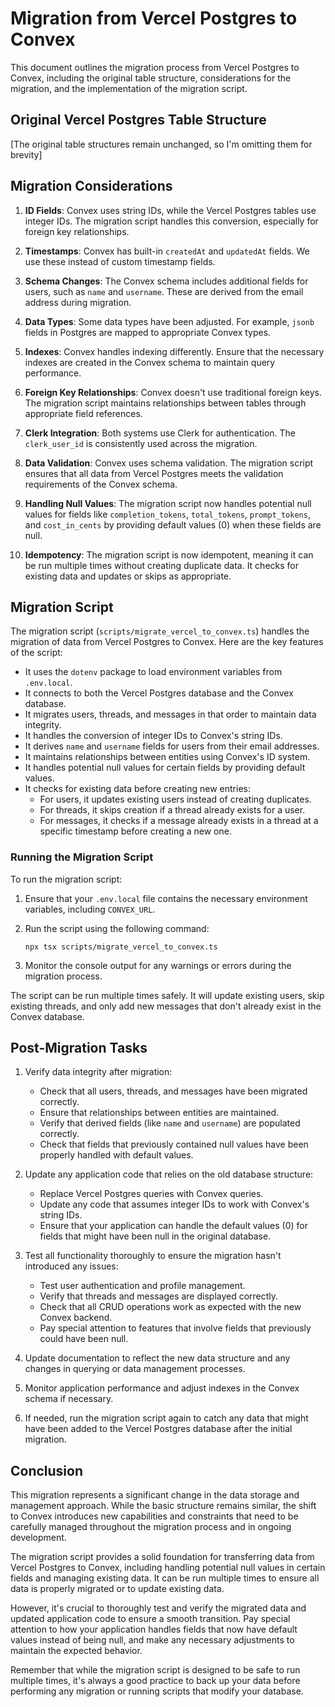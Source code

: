 # Migration from Vercel Postgres to Convex

This document outlines the migration process from Vercel Postgres to Convex, including the original table structure, considerations for the migration, and the implementation of the migration script.

## Original Vercel Postgres Table Structure

[The original table structures remain unchanged, so I'm omitting them for brevity]

## Migration Considerations

1. **ID Fields**: Convex uses string IDs, while the Vercel Postgres tables use integer IDs. The migration script handles this conversion, especially for foreign key relationships.

2. **Timestamps**: Convex has built-in `createdAt` and `updatedAt` fields. We use these instead of custom timestamp fields.

3. **Schema Changes**: The Convex schema includes additional fields for users, such as `name` and `username`. These are derived from the email address during migration.

4. **Data Types**: Some data types have been adjusted. For example, `jsonb` fields in Postgres are mapped to appropriate Convex types.

5. **Indexes**: Convex handles indexing differently. Ensure that the necessary indexes are created in the Convex schema to maintain query performance.

6. **Foreign Key Relationships**: Convex doesn't use traditional foreign keys. The migration script maintains relationships between tables through appropriate field references.

7. **Clerk Integration**: Both systems use Clerk for authentication. The `clerk_user_id` is consistently used across the migration.

8. **Data Validation**: Convex uses schema validation. The migration script ensures that all data from Vercel Postgres meets the validation requirements of the Convex schema.

9. **Handling Null Values**: The migration script now handles potential null values for fields like `completion_tokens`, `total_tokens`, `prompt_tokens`, and `cost_in_cents` by providing default values (0) when these fields are null.

10. **Idempotency**: The migration script is now idempotent, meaning it can be run multiple times without creating duplicate data. It checks for existing data and updates or skips as appropriate.

## Migration Script

The migration script (`scripts/migrate_vercel_to_convex.ts`) handles the migration of data from Vercel Postgres to Convex. Here are the key features of the script:

- It uses the `dotenv` package to load environment variables from `.env.local`.
- It connects to both the Vercel Postgres database and the Convex database.
- It migrates users, threads, and messages in that order to maintain data integrity.
- It handles the conversion of integer IDs to Convex's string IDs.
- It derives `name` and `username` fields for users from their email addresses.
- It maintains relationships between entities using Convex's ID system.
- It handles potential null values for certain fields by providing default values.
- It checks for existing data before creating new entries:
  - For users, it updates existing users instead of creating duplicates.
  - For threads, it skips creation if a thread already exists for a user.
  - For messages, it checks if a message already exists in a thread at a specific timestamp before creating a new one.

### Running the Migration Script

To run the migration script:

1. Ensure that your `.env.local` file contains the necessary environment variables, including `CONVEX_URL`.
2. Run the script using the following command:

   ```
   npx tsx scripts/migrate_vercel_to_convex.ts
   ```

3. Monitor the console output for any warnings or errors during the migration process.

The script can be run multiple times safely. It will update existing users, skip existing threads, and only add new messages that don't already exist in the Convex database.

## Post-Migration Tasks

1. Verify data integrity after migration:
   - Check that all users, threads, and messages have been migrated correctly.
   - Ensure that relationships between entities are maintained.
   - Verify that derived fields (like `name` and `username`) are populated correctly.
   - Check that fields that previously contained null values have been properly handled with default values.

2. Update any application code that relies on the old database structure:
   - Replace Vercel Postgres queries with Convex queries.
   - Update any code that assumes integer IDs to work with Convex's string IDs.
   - Ensure that your application can handle the default values (0) for fields that might have been null in the original database.

3. Test all functionality thoroughly to ensure the migration hasn't introduced any issues:
   - Test user authentication and profile management.
   - Verify that threads and messages are displayed correctly.
   - Check that all CRUD operations work as expected with the new Convex backend.
   - Pay special attention to features that involve fields that previously could have been null.

4. Update documentation to reflect the new data structure and any changes in querying or data management processes.

5. Monitor application performance and adjust indexes in the Convex schema if necessary.

6. If needed, run the migration script again to catch any data that might have been added to the Vercel Postgres database after the initial migration.

## Conclusion

This migration represents a significant change in the data storage and management approach. While the basic structure remains similar, the shift to Convex introduces new capabilities and constraints that need to be carefully managed throughout the migration process and in ongoing development.

The migration script provides a solid foundation for transferring data from Vercel Postgres to Convex, including handling potential null values in certain fields and managing existing data. It can be run multiple times to ensure all data is properly migrated or to update existing data.

However, it's crucial to thoroughly test and verify the migrated data and updated application code to ensure a smooth transition. Pay special attention to how your application handles fields that now have default values instead of being null, and make any necessary adjustments to maintain the expected behavior.

Remember that while the migration script is designed to be safe to run multiple times, it's always a good practice to back up your data before performing any migration or running scripts that modify your database.